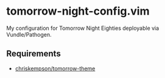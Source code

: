# tomorrow-night-config.vim
My configuration for Tomorrow Night Eighties deployable via Vundle/Pathogen.

## Requirements
* [chriskempson/tomorrow-theme](https://github.com/chriskempson/tomorrow-theme)
